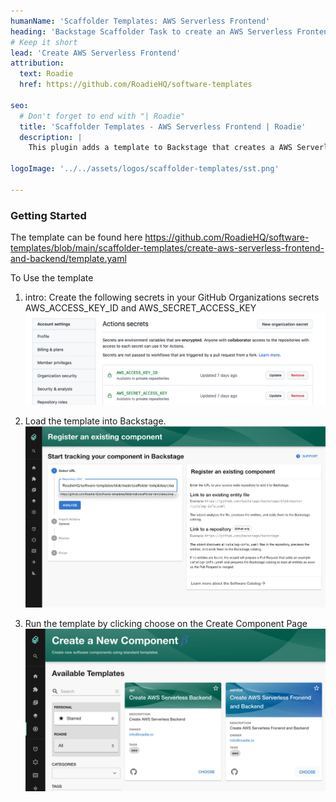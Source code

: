 ```yaml
---
humanName: 'Scaffolder Templates: AWS Serverless Frontend'
heading: 'Backstage Scaffolder Task to create an AWS Serverless Frontend'
# Keep it short
lead: 'Create AWS Serverless Frontend'
attribution:
  text: Roadie
  href: https://github.com/RoadieHQ/software-templates

seo:
  # Don't forget to end with "| Roadie"
  title: 'Scaffolder Templates - AWS Serverless Frontend | Roadie'
  description: |
    This plugin adds a template to Backstage that creates a AWS Serverless frontend. It creates the stack definition using Serverless stack and creates the GitHub actions to deploy the application in an AWS account.

logoImage: '../../assets/logos/scaffolder-templates/sst.png'

---
```


### Getting Started

The template can be found here https://github.com/RoadieHQ/software-templates/blob/main/scaffolder-templates/create-aws-serverless-frontend-and-backend/template.yaml

To Use the template
  1. intro: Create the following secrets in your GitHub Organizations secrets AWS_ACCESS_KEY_ID and AWS_SECRET_ACCESS_KEY ![AWS Credentials](aws-credentials.png)
    
  2. Load the template into Backstage. ![Load Template](./load-scaffolder-template.png)
    
  3. Run the template by clicking choose on the Create Component Page ![Run the Template](create-serverless-backend-and-frontend.png)